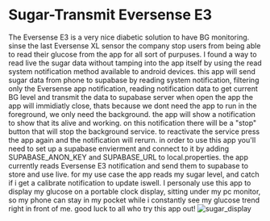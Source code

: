 # Sugar-Transmit Eversense E3
The Eversense E3 is a very nice diabetic solution to have BG monitoring. sinse the last Eversense XL sensor the company stop users from being able to read their glucose from the app for all sort of purpuses.
I found a way to read live the sugar data without tamping into the app itself by using the read system notification method available to android devices.
this app will send sugar data from phone to supabase by reading system notification, filtering only the Eversense app notification, reading notification data to get current BG level and transmit the data to supabase server
when open the app the app will immidiatly close, thats because we dont need the app to run in the foreground, we only need the background.
the app will show a notification to show that its alive and working. 
on this notification there will be a "stop" button that will stop the background service. to reactivate the service press the app again and the notification will rerurn.
in order to use this app you'll need to set up a supabase envierment and connect to it by adding SUPABASE_ANON_KEY and SUPABASE_URL to local.properties.
the app currently reads Eversense E3 notification and send them to supabase to store and use live.
for my use case the app reads my sugar level, and catch if i get a calibrate notification to update iswell.
I personaly use this app to display my glucose on a portable clock display, sitting under my pc monitor, so my phone can stay in my pocket while i constantly see my glucose trend right in front of me.
good luck to all who try this app out!
![sugar_display](https://github.com/turpido/Eversense-E3-reader/assets/48402145/7840bb04-5a1a-4ba9-8f11-4255d2f7275c)

